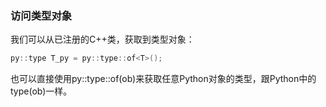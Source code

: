 ### 访问类型对象

我们可以从已注册的C++类，获取到类型对象：

```cpp
py::type T_py = py::type::of<T>();
```

也可以直接使用py::type::of(ob)来获取任意Python对象的类型，跟Python中的type(ob)一样。


